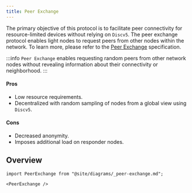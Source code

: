 ```yaml
---
title: Peer Exchange
---
```


The primary objective of this protocol is to facilitate peer connectivity for resource-limited devices without relying on `Discv5`. The peer exchange protocol enables light nodes to request peers from other nodes within the network. To learn more, please refer to the [Peer Exchange](https://rfc.vac.dev/spec/34/) specification.

:::info
`Peer Exchange` enables requesting random peers from other network nodes without revealing information about their connectivity or neighborhood.
:::

#### Pros

- Low resource requirements.
- Decentralized with random sampling of nodes from a global view using `Discv5`.

#### Cons

- Decreased anonymity.
- Imposes additional load on responder nodes.

## Overview

```mdx-code-block
import PeerExchange from "@site/diagrams/_peer-exchange.md";

<PeerExchange />
```